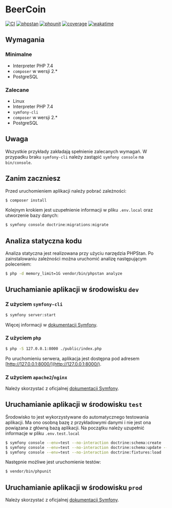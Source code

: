 # BeerCoin

[![CI](https://github.com/StudentBeerCoin/beercoin.xyz/actions/workflows/CI.yml/badge.svg)](https://github.com/StudentBeerCoin/beercoin.xyz/actions/workflows/CI.yml)
[![phpstan](https://github.com/StudentBeerCoin/beercoin.xyz/actions/workflows/phpstan.yml/badge.svg)](https://github.com/StudentBeerCoin/beercoin.xyz/actions/workflows/phpstan.yml)
[![phpunit](https://github.com/StudentBeerCoin/beercoin.xyz/actions/workflows/phpunit.yml/badge.svg)](https://github.com/StudentBeerCoin/beercoin.xyz/actions/workflows/phpunit.yml)
[![coverage](https://codecov.io/gh/StudentBeerCoin/beercoin.xyz/branch/master/graph/badge.svg)](https://app.codecov.io/gh/StudentBeerCoin/beercoin.xyz/)
[![wakatime](https://wakatime.com/badge/github/StudentBeerCoin/beercoin.xyz.svg)](https://wakatime.com/badge/github/StudentBeerCoin/beercoin.xyz)

## Wymagania

### Minimalne

- Interpreter PHP 7.4
- `composer` w wersji 2.*
- PostgreSQL

### Zalecane

- Linux
- Interpreter PHP 7.4
- `symfony-cli`
- `composer` w wersji 2.*
- PostgreSQL

## Uwaga

Wszystkie przykłady zakładają spełnienie zalecanych wymagań. W przypadku braku `symfony-cli` należy zastąpić `symfony console` na `bin/console`.

## Zanim zaczniesz

Przed uruchomieniem aplikacji należy pobrać zależności:

```bash
$ composer install
```

Kolejnym krokiem jest uzupełnienie informacji w pliku `.env.local` oraz utworzenie bazy danych:

```bash
$ symfony console doctrine:migrations:migrate
```

## Analiza statyczna kodu

Analiza statyczna jest realizowana przy użyciu narzędzia PHPStan. Po zainstalowaniu zależności można uruchomić analizę następującym poleceniem:

```bash
$ php -d memory_limit=1G vendor/bin/phpstan analyze
```

## Uruchamianie aplikacji w środowisku `dev`

### Z użyciem `symfony-cli`

```bash
$ symfony server:start
```

Więcej informacji w [dokumentacji Symfony](https://symfony.com/doc/current/setup/symfony_server.html).

### Z użyciem `php`

```bash
$ php -S 127.0.0.1:8000 ./public/index.php
```

Po uruchomieniu serwera, aplikacja jest dostępna pod adresem [http://127.0.0.1:8000/](http://127.0.0.1:8000/).

### Z użyciem `apache2`/`nginx`

Należy skorzystać z oficjalnej [dokumentacji Symfony](https://symfony.com/doc/current/setup/web_server_configuration.html).

## Uruchamianie aplikacji w środowisku `test`

Środowisko to jest wykorzystywane do automatycznego testowania aplikacji. Ma ono osobną bazę z przykładowymi danymi i nie jest ona powiązana z główną bazą aplikacji.
Na początku należy uzupełnić informacje w pliku `.env.test.local`

```bash
$ symfony console --env=test --no-interaction doctrine:schema:create
$ symfony console --env=test --no-interaction doctrine:schema:update --force
$ symfony console --env=test --no-interaction doctrine:fixtures:load
```

Następnie możliwe jest uruchomienie testów:

```bash
$ vendor/bin/phpunit
```

## Uruchamianie aplikacji w środowisku `prod`

Należy skorzystać z oficjalnej [dokumentacji Symfony](https://symfony.com/doc/current/deployment.html).
